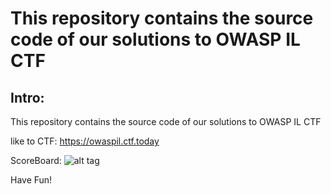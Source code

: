 # This repository contains the source code of our solutions to OWASP IL CTF 

Intro:
---------------

This repository contains the source code of our solutions to OWASP IL CTF 

like to CTF: https://owaspil.ctf.today

ScoreBoard:
![alt tag](https://raw.githubusercontent.com/romanzaikin/owasp-il-ctf/master/scoreboard.PNG)

Have Fun!